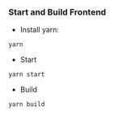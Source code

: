 ### Start and Build Frontend
- Install yarn:
```
yarn
```

- Start
```
yarn start
```

- Build
```
yarn build
```
